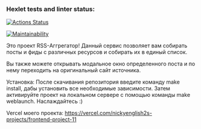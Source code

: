 ### Hexlet tests and linter status:
[![Actions Status](https://github.com/NickyEnglish2/frontend-project-11/actions/workflows/hexlet-check.yml/badge.svg)](https://github.com/NickyEnglish2/frontend-project-11/actions)

[![Maintainability](https://api.codeclimate.com/v1/badges/5af58a1fd76ca5f6dd32/maintainability)](https://codeclimate.com/github/NickyEnglish2/frontend-project-11/maintainability)

Это проект RSS-Аггрегатор! Данный сервис позволяет вам собирать посты и фиды с различных ресурсов и собирать их в единый список.

Вы также можете открывать модальное окно определенного поста и по нему переходить на оригинальный сайт источника.

Установка: После скачивания репозитория введите команду make install, дабы установить все необходимые зависимости. Затем активируйте проект на локальном сервере с помощью команды make weblaunch. Наслаждайтесь :)

Vercel моего проекта: https://vercel.com/nickyenglish2s-projects/frontend-project-11
